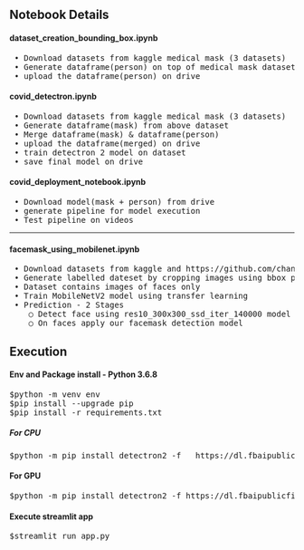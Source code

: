 ## Notebook Details

#### dataset_creation_bounding_box.ipynb
<pre> • Download datasets from kaggle medical mask (3 datasets)
 • Generate dataframe(person) on top of medical mask dataset using detectron2 baseline model
 • upload the dataframe(person) on drive
</pre>

#### covid_detectron.ipynb
<pre> • Download datasets from kaggle medical mask (3 datasets)
 • Generate dataframe(mask) from above dataset
 • Merge dataframe(mask) & dataframe(person)
 • upload the dataframe(merged) on drive
 • train detectron 2 model on dataset
 • save final model on drive
</pre>

#### covid_deployment_notebook.ipynb
<pre> • Download model(mask + person) from drive
 • generate pipeline for model execution
 • Test pipeline on videos
</pre>
  
<hr>

#### facemask_using_mobilenet.ipynb
<pre> • Download datasets from kaggle and https://github.com/chandrikadeb7/Face-Mask-Detection.git
 • Generate labelled dateset by cropping images using bbox present in annotation.
 • Dataset contains images of faces only
 • Train MobileNetV2 model using transfer learning
 • Prediction - 2 Stages
	○ Detect face using res10_300x300_ssd_iter_140000 model
   	○ On faces apply our facemask detection model
</pre>

## Execution

#### Env and Package install - Python 3.6.8
<pre>
$python -m venv env
$pip install --upgrade pip
$pip install -r requirements.txt
</pre>

##### For CPU
<pre>$python -m pip install detectron2 -f   https://dl.fbaipublicfiles.com/detectron2/wheels/cpu/torch1.6/index.html</pre>

#### For GPU
<pre>$python -m pip install detectron2 -f https://dl.fbaipublicfiles.com/detectron2/wheels/cu101/torch1.6/index.html</pre>

#### Execute streamlit app
<pre>$streamlit run app.py</pre>
